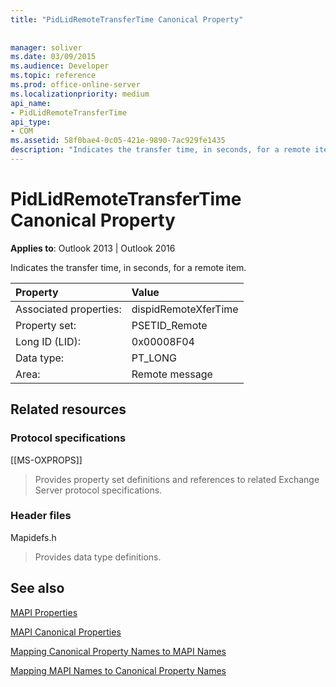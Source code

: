 ```yaml
---
title: "PidLidRemoteTransferTime Canonical Property"
 
 
manager: soliver
ms.date: 03/09/2015
ms.audience: Developer
ms.topic: reference
ms.prod: office-online-server
ms.localizationpriority: medium
api_name:
- PidLidRemoteTransferTime
api_type:
- COM
ms.assetid: 58f0bae4-0c05-421e-9890-7ac929fe1435
description: "Indicates the transfer time, in seconds, for a remote item."
---
```


# PidLidRemoteTransferTime Canonical Property

  
  
**Applies to**: Outlook 2013 | Outlook 2016 
  
Indicates the transfer time, in seconds, for a remote item.
  
|Property |Value |
|:-----|:-----|
|Associated properties:  <br/> |dispidRemoteXferTime  <br/> |
|Property set:  <br/> |PSETID_Remote  <br/> |
|Long ID (LID):  <br/> |0x00008F04  <br/> |
|Data type:  <br/> |PT_LONG  <br/> |
|Area:  <br/> |Remote message  <br/> |
   
## Related resources

### Protocol specifications

[[MS-OXPROPS]] 
  
> Provides property set definitions and references to related Exchange Server protocol specifications.
    
### Header files

Mapidefs.h
  
> Provides data type definitions.
    
## See also



[MAPI Properties](mapi-properties.md)
  
[MAPI Canonical Properties](mapi-canonical-properties.md)
  
[Mapping Canonical Property Names to MAPI Names](mapping-canonical-property-names-to-mapi-names.md)
  
[Mapping MAPI Names to Canonical Property Names](mapping-mapi-names-to-canonical-property-names.md)

